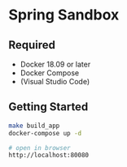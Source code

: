 # Spring Sandbox

## Required

- Docker 18.09 or later
- Docker Compose
- (Visual Studio Code)

## Getting Started

```sh
make build_app
docker-compose up -d

# open in browser
http://localhost:80080
```
